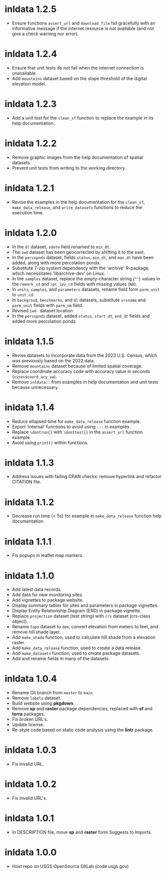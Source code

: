 # inldata 1.2.5

- Ensure functions `assert_url` and `download_file` fail gracefully with an informative message
  if the internet resource is not available (and not give a check warning nor error).

# inldata 1.2.4

- Ensure that unit tests do not fail when the internet connection is unavailable.
- Add `mountains` dataset based on the slope threshold of the digital elevation model.

# inldata 1.2.3

- Add a unit test for the `clean_sf` function to replace the example in its help documentation.

# inldata 1.2.2

- Remove graphic images from the help documentation of spatial datasets.
- Prevent unit tests from writing to the working directory.

# inldata 1.2.1

- Revise the examples in the help documentation for the `clean_sf`, `make_data_release`,
  and `write_datasets` functions to reduce the execution time.

# inldata 1.2.0

- In the `dl` dataset, `sdate` field renamed to `min_dt`.
- The `iwd` dataset has been geocorrected by shifting it to the east.
- In the `percopnds` dataset, fields `status`, `min_dt`, and `max_dt` have been added,
  along with more percolation ponds.
- Substitute 7-zip system dependency with the 'archive' R-package, which necessitates 'libarchive-dev' on Linux.
- In the `samples` dataset, replace the empty-character string (`""`) values
  in the `remark_cd` and `rpt_lev_cd` fields with missing values (`NA`).
- In `units`, `samples`, and `parameters` datasets, rename field form `parm_unit` to `unit_cd`.
- In `backgroud`, `benchmarks`, and `dl` datasets,
  substitute `srsname` and `parm_unit` fields with `parm_nm` field.
- Revised `iwd ` dataset location
- In the  `percopnds` dataset, added `status`, `start_dt`, `end_dt` fields and added more percolation ponds.

# inldata 1.1.5

- Revise datasets to incorporate data from the 2023 U.S. Census, which was previously based on the 2022 data.
- Remove `mountains` dataset because of limited spatial coverage.
- Replace coordinate accuracy code with accuracy value in seconds (`sites$coord_acy_va`).
- Remove `inldata::` from examples in help documentation and unit tests because unnecessary.

# inldata 1.1.4

- Reduce ellapsed time for `make_data_release` function example.
- Export 'internal' functions to avoid using `:::` in examples.
- Replace `\dontrun{}` with `\donttest{}` in the `assert_url` function example.
- Avoid using `print()` within functions.

# inldata 1.1.3

- Address issues with failing CRAN checks: remove hyperlink and refactor CITATION file.

# inldata 1.1.2

- Decrease run time (< 5s) for example in `make_data_release` function help documentation.

# inldata 1.1.1

- Fix popups in leaflet map markers.

# inldata 1.1.0

- Add latest data records.
- Add data for new monitoring sites.
- Add vignettes to package website.
- Display summary tables for sites and parameters in package vignettes.
- Display Entity Relationship Diagram (ERD) in package vignette.
- Replace `projection` dataset (text string) with `crs` dataset (crs-class object).
- Rename `topo` dataset to `dem`, convert elevation from meters to feet, and remove hill shade layer.
- Add `make_shade` function, used to calculate hill shade from a elevation raster.
- Add `make_data_release` function, used to create a data release.
- Add `make_datasets` function, used to create package datasets.
- Add and rename fields in many of the datasets.

# inldata 1.0.4

- Rename Git branch from `master` to `main`.
- Remove `labels` dataset.
- Build website using **pkgdown**.
- Remove **sp** and **raster** package dependencies, replaced with **sf** and **terra** packages.
- Fix broken URL's.
- Update license.
- Re-style code based on static code analysis using the **lintr** package.

# inldata 1.0.3

- Fix invalid URL.

# inldata 1.0.2

- Fix invalid URL's.

# inldata 1.0.1

- In DESCRIPTION file, move **sp** and **raster** form Suggests to Imports.

# inldata 1.0.0

- Host repo on USGS OpenSource GitLab (code.usgs.gov)
